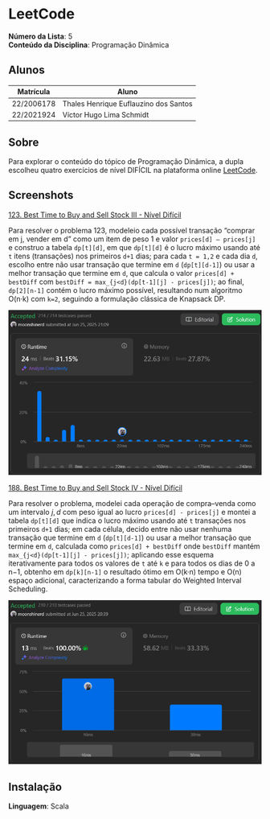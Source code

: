 # LeetCode

**Número da Lista**: 5<br>
**Conteúdo da Disciplina**: Programação Dinâmica <br>

## Alunos
|Matrícula | Aluno |
| -- | -- |
| 22/2006178 | Thales Henrique Euflauzino dos Santos  |
| 22/2021924 | Víctor Hugo Lima Schmidt               |

## Sobre 
Para explorar o conteúdo do tópico de Programação Dinâmica, a dupla escolheu quatro exercícios de nível DIFÍCIL na plataforma online [LeetCode](https://leetcode.com/).

## Screenshots

[123. Best Time to Buy and Sell Stock III - Nível Difícil](https://leetcode.com/problems/best-time-to-buy-and-sell-stock-iii/description/)

Para resolver o problema 123, modeleio cada possível transação “comprar em j, vender em d” como um item de peso 1 e valor `prices[d] – prices[j]` e construo a tabela `dp[t][d]`, em que `dp[t][d]` é o lucro máximo usando até `t` itens (transações) nos primeiros `d+1` dias; para cada `t = 1,2` e cada dia `d`, escolho entre não usar transação que termine em `d` (`dp[t][d-1]`) ou usar a melhor transação que termine em `d`, que calcula o valor `prices[d] + bestDiff` com `bestDiff = max_{j<d}(dp[t-1][j] - prices[j])`; ao final, `dp[2][n-1]` contém o lucro máximo possível, resultando num algoritmo O(n·k) com `k=2`, seguindo a formulação clássica de Knapsack DP.

![123](/assets/123.png)

[188. Best Time to Buy and Sell Stock IV - Nível Difícil](https://leetcode.com/problems/best-time-to-buy-and-sell-stock-iv/description/)

Para resolver o problema, modelei cada operação de compra–venda como um intervalo $j,d$ com peso igual ao lucro `prices[d] - prices[j]` e montei a tabela `dp[t][d]` que indica o lucro máximo usando até `t` transações nos primeiros `d+1` dias; em cada célula, decido entre não usar nenhuma transação que termine em `d` (`dp[t][d-1]`) ou usar a melhor transação que termine em `d`, calculada como `prices[d] + bestDiff` onde `bestDiff` mantém `max_{j<d}(dp[t-1][j] - prices[j])`; aplicando esse esquema iterativamente para todos os valores de `t` até `k` e para todos os dias de 0 a n−1, obtenho em `dp[k][n-1]` o resultado ótimo em O(k·n) tempo e O(n) espaço adicional, caracterizando a forma tabular do Weighted Interval Scheduling.

![188](/assets/188.png)

## Instalação 
**Linguagem**: Scala<br>





